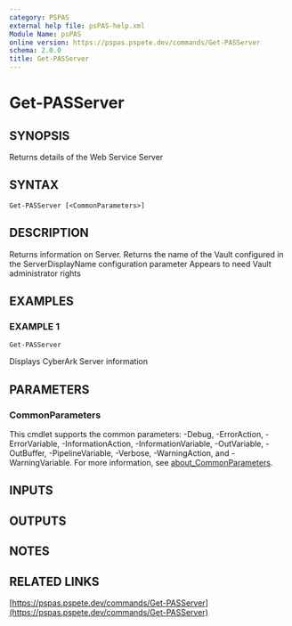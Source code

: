 ```yaml
---
category: PSPAS
external help file: psPAS-help.xml
Module Name: psPAS
online version: https://pspas.pspete.dev/commands/Get-PASServer
schema: 2.0.0
title: Get-PASServer
---
```


# Get-PASServer

## SYNOPSIS
Returns details of the Web Service Server

## SYNTAX

```
Get-PASServer [<CommonParameters>]
```

## DESCRIPTION
Returns information on Server.
Returns the name of the Vault configured in the ServerDisplayName configuration parameter
Appears to need Vault administrator rights

## EXAMPLES

### EXAMPLE 1
```
Get-PASServer
```

Displays CyberArk Server information

## PARAMETERS

### CommonParameters
This cmdlet supports the common parameters: -Debug, -ErrorAction, -ErrorVariable, -InformationAction, -InformationVariable, -OutVariable, -OutBuffer, -PipelineVariable, -Verbose, -WarningAction, and -WarningVariable. For more information, see [about_CommonParameters](http://go.microsoft.com/fwlink/?LinkID=113216).

## INPUTS

## OUTPUTS

## NOTES

## RELATED LINKS

[https://pspas.pspete.dev/commands/Get-PASServer](https://pspas.pspete.dev/commands/Get-PASServer)

